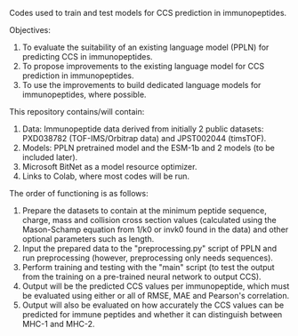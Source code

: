 Codes used to train and test models for CCS prediction in immunopeptides.

Objectives:
1) To evaluate the suitability of an existing language model (PPLN) for predicting CCS in immunopeptides.
2) To propose improvements to the existing language model for CCS prediction in immunopeptides.
3) To use the improvements to build dedicated language models for immunopeptides, where possible.

This repository contains/will contain:
1) Data: Immunopeptide data derived from initially 2 public datasets: PXD038782 (TOF-IMS/Orbitrap data) and JPST002044 (timsTOF).
2) Models: PPLN pretrained model and the ESM-1b and 2 models (to be included later).
3) Microsoft BitNet as a model resource optimizer.
4) Links to Colab, where most codes will be run.

The order of functioning is as follows:
1) Prepare the datasets to contain at the minimum peptide sequence, charge, mass and collision cross section values (calculated using the Mason-Schamp equation from 1/k0 or invk0 found in the data) and other optional parameters such as length.
2) Input the prepared data to the "preprocessing.py" script of PPLN and run preprocessing (however, preprocessing only needs sequences).
3) Perform training and testing with the "main" script (to test the output from the training on a pre-trained neural network to output CCS).
4) Output will be the predicted CCS values per immunopeptide, which must be evaluated using either or all of RMSE, MAE and Pearson's correlation.
5) Output will also be evaluated on how accurately the CCS values can be predicted for immune peptides and whether it can distinguish between MHC-1 and MHC-2.
